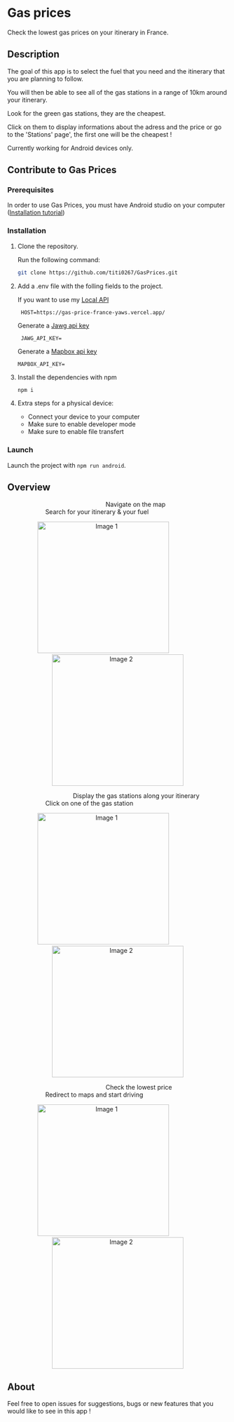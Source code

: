 # Gas prices

Check the lowest gas prices on your itinerary in France.

## Description

The goal of this app is to select the fuel that you need and the itinerary that you are planning to follow.

You will then be able to see all of the gas stations in a range of 10km around your itinerary.

Look for the green gas stations, they are the cheapest.

Click on them to display informations about the adress and the price or go to the 'Stations' page', the first one will be the cheapest !

Currently working for Android devices only.

## Contribute to Gas Prices

### Prerequisites

In order to use Gas Prices, you must have Android studio on your computer ([Installation tutorial](https://developer.android.com/studio?gclid=CjwKCAiAk9itBhASEiwA1my_6-dk0m3UvyOMjxqDJeNsd9j0jMEXx3uFZYSBSyfwXPqqH3YuMeWnxxoCY3oQAvD_BwE&gclsrc=aw.ds))

### Installation

1. Clone the repository.

   Run the following command:

   ```bash
   git clone https://github.com/titi0267/GasPrices.git
   ```

2. Add a .env file with the folling fields to the project.

   If you want to use my [Local API](https://github.com/titi0267/GasPrices-Api)

   ```.env
    HOST=https://gas-price-france-yaws.vercel.app/
   ```

   Generate a [Jawg api key](https://www.jawg.io/en/)

   ```.env
    JAWG_API_KEY=
   ```

   Generate a [Mapbox api key](https://www.mapbox.com/)

   ```.env
   MAPBOX_API_KEY=
   ```

3. Install the dependencies with npm

   ```bash
   npm i
   ```

4. Extra steps for a physical device:
   - Connect your device to your computer
   - Make sure to enable developer mode
   - Make sure to enable file transfert

### Launch

Launch the project with
`npm run android`.

## Overview

<p align="left">
    &nbsp;&nbsp;&nbsp;&nbsp;&nbsp;&nbsp;&nbsp;&nbsp;&nbsp;&nbsp;&nbsp;&nbsp;&nbsp;&nbsp;&nbsp;&nbsp;  &nbsp;&nbsp;&nbsp;&nbsp;&nbsp;&nbsp;&nbsp;&nbsp;&nbsp;&nbsp;&nbsp;&nbsp;&nbsp;&nbsp;&nbsp;&nbsp;  &nbsp;&nbsp;&nbsp;&nbsp;&nbsp;&nbsp;&nbsp;&nbsp;&nbsp;&nbsp;&nbsp;&nbsp;&nbsp;&nbsp;&nbsp;  &nbsp;&nbsp;&nbsp;&nbsp;&nbsp;&nbsp;
  <span>Navigate on the map</span>
    &nbsp;&nbsp;&nbsp;&nbsp;&nbsp;&nbsp;&nbsp;&nbsp;&nbsp;&nbsp;&nbsp;&nbsp;&nbsp;&nbsp;  &nbsp;&nbsp;&nbsp;&nbsp;&nbsp;&nbsp;&nbsp;&nbsp;&nbsp;&nbsp;&nbsp;&nbsp;&nbsp;&nbsp;&nbsp;&nbsp;&nbsp;&nbsp;&nbsp;&nbsp;&nbsp;
  <span>Search for your itinerary & your fuel</span>
</p>

<p align="center">
  <img src="src/assets//ReadMe/map-page.png" alt="Image 1" width="300">
  &nbsp;&nbsp;&nbsp;&nbsp;&nbsp;&nbsp;&nbsp;&nbsp;&nbsp;&nbsp;&nbsp;&nbsp;&nbsp;&nbsp;&nbsp;&nbsp;
  <img src="src/assets//ReadMe/search-page.png" alt="Image 2" width="300">
</p>

<p align="left">
    &nbsp;&nbsp;&nbsp;&nbsp;&nbsp;&nbsp;&nbsp;&nbsp;&nbsp;&nbsp;&nbsp;&nbsp;&nbsp;&nbsp;&nbsp;&nbsp;  &nbsp;&nbsp;&nbsp;&nbsp;&nbsp;&nbsp;&nbsp;&nbsp;&nbsp;&nbsp;&nbsp;&nbsp; &nbsp;&nbsp;&nbsp;&nbsp;&nbsp;&nbsp;&nbsp;
  <span>Display the gas stations along your itinerary</span>
      &nbsp;&nbsp;&nbsp;&nbsp;&nbsp;&nbsp;&nbsp;&nbsp;&nbsp;&nbsp;&nbsp;&nbsp;&nbsp;&nbsp;&nbsp;&nbsp;&nbsp;&nbsp;&nbsp;&nbsp;&nbsp;
  <span>Click on one of the gas station</span>
</p>

<p align="center">
  <img src="src/assets//ReadMe/pumps-on-map.png" alt="Image 1" width="300">
  &nbsp;&nbsp;&nbsp;&nbsp;&nbsp;&nbsp;&nbsp;&nbsp;&nbsp;&nbsp;&nbsp;&nbsp;&nbsp;&nbsp;&nbsp;&nbsp;
  <img src="src/assets//ReadMe/click-on-pump.png" alt="Image 2" width="300">
</p>

<p align="left">
    &nbsp;&nbsp;&nbsp;&nbsp;&nbsp;&nbsp;&nbsp;&nbsp;&nbsp;&nbsp;&nbsp;&nbsp;&nbsp;&nbsp;&nbsp;&nbsp;  &nbsp;&nbsp;&nbsp;&nbsp;&nbsp;&nbsp;&nbsp;&nbsp;&nbsp;&nbsp;&nbsp;&nbsp;&nbsp;&nbsp;&nbsp;&nbsp;  &nbsp;&nbsp;&nbsp;&nbsp;&nbsp;&nbsp;&nbsp;&nbsp;&nbsp;&nbsp;&nbsp;&nbsp;&nbsp;&nbsp;&nbsp;  &nbsp;&nbsp;&nbsp;&nbsp;&nbsp;&nbsp;
  <span>Check the lowest price</span>
    &nbsp;&nbsp;&nbsp;&nbsp;&nbsp;&nbsp;&nbsp;&nbsp;&nbsp;&nbsp;&nbsp;&nbsp;&nbsp;&nbsp;  &nbsp;&nbsp;&nbsp;&nbsp;&nbsp;&nbsp;&nbsp;&nbsp;&nbsp;&nbsp;&nbsp;&nbsp;&nbsp;&nbsp;&nbsp;&nbsp;&nbsp;&nbsp;&nbsp;&nbsp;&nbsp;
  <span>Redirect to maps and start driving</span>
</p>

<p align="center">
  <img src="src/assets//ReadMe/pump-data.png" alt="Image 1" width="300">
  &nbsp;&nbsp;&nbsp;&nbsp;&nbsp;&nbsp;&nbsp;&nbsp;&nbsp;&nbsp;&nbsp;&nbsp;&nbsp;&nbsp;&nbsp;&nbsp;
  <img src="src/assets//ReadMe/redirect-to-maps.png" alt="Image 2" width="300">
</p>

## About

Feel free to open issues for suggestions, bugs or new features that you would like to see in this app !
